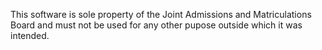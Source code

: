 This software is sole property of the Joint Admissions and Matriculations Board and must not be used for any other pupose outside which it was intended.
